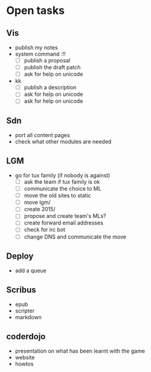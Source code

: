 # Open tasks

## Vis

- publish my notes
- system command :!!
  -[ ] publish a proposal
  -[ ] publish the draft patch
  -[ ] ask for help on unicode
- kk
  -[ ] publish a description
  -[ ] ask for help on unicode
  -[ ] ask for help on unicode

## Sdn

- port all content pages
- check what other modules are needed

## LGM

- go for tux family (if nobody is against)
  -[ ] ask the team if tux family is ok
  -[ ] communicate the choice to ML
  -[ ] move the old sites to static
  -[ ] move lgm/
  -[ ] create 2015/
  -[ ] propose and create team's MLs?
  -[ ] create forward email addresses
  -[ ] check for irc bot
  -[ ] change DNS and communicate the move

## Deploy

- add a queue

## Scribus

- epub
- scripter
- markdown

## coderdojo

- presentation on what has been learnt with the game
- website
- howtos
